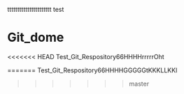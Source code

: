 tttttttttttttttttttttt
test
# Git_dome
<<<<<<< HEAD
Test_Git_Respository66HHHHrrrrrOht

=======
Test_Git_Respository66HHHHGGGGGtKKKLLKKl
>>>>>>> master


